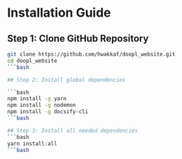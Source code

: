 # Installation Guide

## Step 1: Clone GitHub Repository

```bash
git clone https://github.com/hwakkaf/doopl_website.git
cd doopl_website
```bash

## Step 2: Install global dependencies

```bash
npm install -g yarn
npm install -g nodemon
npm install -g docsify-cli
```bash

## Step 3: Install all needed dependencies
```bash
yarn install:all
```bash